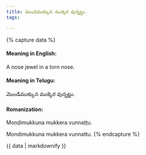 ```yaml
---
title: మొండిముక్కున ముక్కెర వున్నట్టు.
tags:

---
```


{% capture data %}
#### Meaning in English:
A nose jewel in a torn nose.

#### Meaning in Telugu:
మొండిముక్కున ముక్కెర వున్నట్టు.

#### Romanization:
Moṇḍimukkuna mukkera vunnaṭṭu.

Mondimukkuna mukkera vunnattu.
{% endcapture %}

{{ data | markdownify }}

